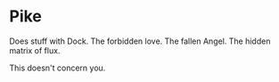 Pike
====

Does stuff with Dock. The forbidden love. The fallen Angel. The hidden matrix of flux.

This doesn't concern you.
